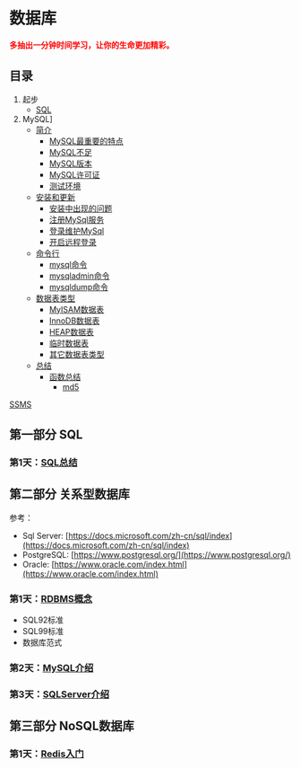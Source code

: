 # 数据库

<b style="color:red">多抽出一分钟时间学习，让你的生命更加精彩。</b>

## 目录

1. 起步
   - [SQL](./0.md)
2. MySQL]
   - [简介](./MySQL/ReadMe/1.md#简介)
     - [MySQL最重要的特点](./MySQL/ReadMe/1.md#下面列出了MySQL最重要的特点)
     - [MySQL不足](./MySQL/ReadMe/1.md#MySQL不足)
     - [MySQL版本](./MySQL/ReadMe/1.md#MySQL版本)
     - [MySQL许可证](./MySQL/ReadMe/1.md#MySQL许可证)
     - [测试环境](./MySQL/ReadMe/1.md#测试环境)
   - [安装和更新](./MySQL/ReadMe/1.md#安装和更新)
     - [安装中出现的问题](./MySQL/ReadMe/1.md#安装中出现的问题)
     - [注册MySql服务](./MySQL/ReadMe/1.md#注册MySql服务)
     - [登录维护MySql](./MySQL/ReadMe/1.md#登录维护MySql)
     - [开启远程登录](./MySQL/ReadMe/1.md#开启远程登录)
   - [命令行](./MySQL/ReadMe/1.md#命令行)
     - [mysql命令](./MySQL/ReadMe/1.md#mysql命令)
     - [mysqladmin命令](./MySQL/ReadMe/1.md#mysqladmin命令)
     - [mysqldump命令](./MySQL/ReadMe/1.md#mysqldump命令)
   - [数据表类型](./MySQL/ReadMe/1.md#数据表类型)
     - [MyISAM数据表](./MySQL/ReadMe/1.md#MyISAM数据表)
     - [InnoDB数据表](./MySQL/ReadMe/1.md#InnoDB数据表)
     - [HEAP数据表](./MySQL/ReadMe/1.md#HEAP数据表)
     - [临时数据表](./MySQL/ReadMe/1.md#临时数据表)
     - [其它数据表类型](./MySQL/ReadMe/1.md#其它数据表类型)
   - [总结](./MySQL/ReadMe/2.md)
     - [函数总结](./MySQL/ReadMe/2.md#函数总结)
       - [md5](./MySQL/ReadMe/2.md#md5)

[SSMS](https://docs.microsoft.com/zh-cn/sql/ssms/download-sql-server-management-studio-ssms?view=sql-server-2017)

## 第一部分 SQL

### 第1天：[SQL总结](./1.1_SQL.md)

## 第二部分 关系型数据库

参考：

- Sql Server: [https://docs.microsoft.com/zh-cn/sql/index](https://docs.microsoft.com/zh-cn/sql/index)
- PostgreSQL: [https://www.postgresql.org/](https://www.postgresql.org/)
- Oracle: [https://www.oracle.com/index.html](https://www.oracle.com/index.html)

### 第1天：[RDBMS概念](./2.1_RDBMS概念.md)

- SQL92标准
- SQL99标准
- 数据库范式

### 第2天：[MySQL介绍](./2.2_MySQL介绍.md)

### 第3天：[SQLServer介绍](./2.3_SQLServer介绍.md)

## 第三部分 NoSQL数据库

### 第1天：[Redis入门](./3.1_Redis入门.md)
